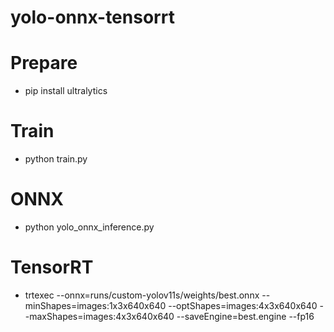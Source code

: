 # yolo-onnx-tensorrt
# Prepare
* pip install ultralytics
# Train
* python train.py
# ONNX
* python yolo_onnx_inference.py
# TensorRT
* trtexec --onnx=runs/custom-yolov11s/weights/best.onnx --minShapes=images:1x3x640x640 --optShapes=images:4x3x640x640 --maxShapes=images:4x3x640x640 --saveEngine=best.engine --fp16
